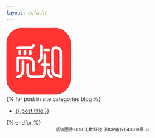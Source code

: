 ```yaml
---
layout: default
---
```


<body>
  <div class="container">
        <div class="web-logo">
            <a href="/about.html"><img src="/images/Logo.png"/></a>
        </div>
        <div class="panel panel-default">
            <!-- List group -->
            {% for post in site.categories.blog %}
                <ul class="list-group">
                  <li class="list-group-item title"><a href="{{ post.url }}" target="_blank">{{ post.title }}</a></li>
                </ul>
            {% endfor %}
        </div>
        <div align="center">
            <small>觅知圈@2018 无数科技</small>
            <small>京ICP备17043614号-3</small>
        </div>
    </div>
</body>

